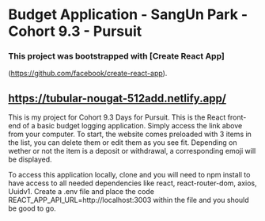 # Budget Application - SangUn Park - Cohort 9.3 - Pursuit

### This project was bootstrapped with [Create React App]
(https://github.com/facebook/create-react-app).

## https://tubular-nougat-512add.netlify.app/


This is my project for Cohort 9.3 Days for Pursuit. This is the React
front-end of a basic budget logging application. Simply access the link above 
from your computer. To start, the website comes preloaded with 3 items in the 
list, you can delete them or edit them as you see fit. Depending on wether or 
not the item is a deposit or withdrawal, a corresponding emoji will be displayed.

To access this application locally, clone and you will need to npm install to 
have access to all needed dependencies like react, react-router-dom, axios, Uuidv1. 
Create a .env file and place the code REACT_APP_API_URL=http://localhost:3003
within the file and you should be good to go.

